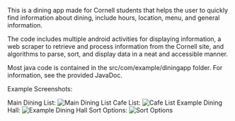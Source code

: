 This is a dining app made for Cornell students that helps the user to quickly find information about dining, include hours, location, menu, and general information.

The code includes multiple android activities for displaying information, a web scraper to retrieve and process information from the Cornell site, and algorithms to parse, sort, and display data in a neat and accessible manner.

Most java code is contained in the src/com/example/diningapp folder. For information, see the provided JavaDoc.

Example Screenshots:

Main Dining List:
![Main Dining List](http://i.imgur.com/ilx3MWp.png)
Cafe List:
![Cafe List](http://i.imgur.com/16ZG4Kq.png)
Example Dining Hall:
![Example Dining Hall](http://i.imgur.com/IYDIzLU.png)
Sort Options:
![Sort Options](http://i.imgur.com/8wzFwDP.png)
